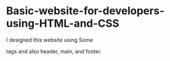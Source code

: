 # Basic-website-for-developers-using-HTML-and-CSS

I designed this website using Some <nav> tags and also header, main, and footer. 
